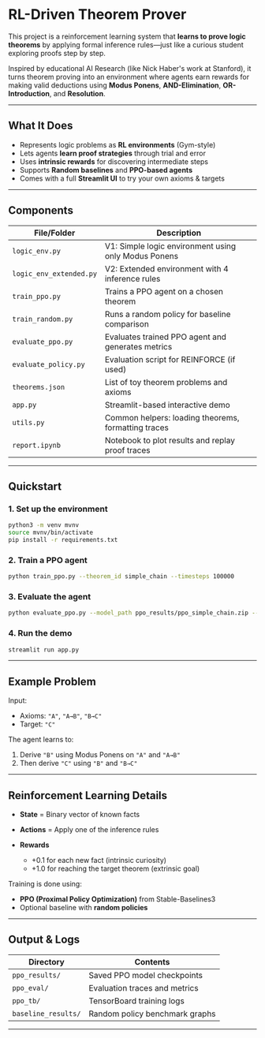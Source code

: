 # RL-Driven Theorem Prover

This project is a reinforcement learning system that **learns to prove logic theorems** by applying formal inference rules—just like a curious student exploring proofs step by step.

Inspired by educational AI Research (like Nick Haber's work at Stanford), it turns theorem proving into an environment where agents earn rewards for making valid deductions using **Modus Ponens**, **AND-Elimination**, **OR-Introduction**, and **Resolution**.

---

## What It Does

- Represents logic problems as **RL environments** (Gym-style)
- Lets agents **learn proof strategies** through trial and error
- Uses **intrinsic rewards** for discovering intermediate steps
- Supports **Random baselines** and **PPO-based agents**
- Comes with a full **Streamlit UI** to try your own axioms & targets

---

## Components

| File/Folder            | Description |
|------------------------|-------------|
| `logic_env.py`         | V1: Simple logic environment using only Modus Ponens |
| `logic_env_extended.py`| V2: Extended environment with 4 inference rules |
| `train_ppo.py`         | Trains a PPO agent on a chosen theorem |
| `train_random.py`      | Runs a random policy for baseline comparison |
| `evaluate_ppo.py`      | Evaluates trained PPO agent and generates metrics |
| `evaluate_policy.py`   | Evaluation script for REINFORCE (if used) |
| `theorems.json`        | List of toy theorem problems and axioms |
| `app.py`               | Streamlit-based interactive demo |
| `utils.py`             | Common helpers: loading theorems, formatting traces |
| `report.ipynb`         | Notebook to plot results and replay proof traces |

---

## Quickstart

### 1. Set up the environment

```bash
python3 -m venv mvnv
source mvnv/bin/activate
pip install -r requirements.txt
````

### 2. Train a PPO agent

```bash
python train_ppo.py --theorem_id simple_chain --timesteps 100000
```

### 3. Evaluate the agent

```bash
python evaluate_ppo.py --model_path ppo_results/ppo_simple_chain.zip --episodes 100
```

### 4. Run the demo

```bash
streamlit run app.py
```

---

## Example Problem

Input:

* Axioms: `"A"`, `"A→B"`, `"B→C"`
* Target: `"C"`

The agent learns to:

1. Derive `"B"` using Modus Ponens on `"A"` and `"A→B"`
2. Then derive `"C"` using `"B"` and `"B→C"`

---

## Reinforcement Learning Details

* **State** = Binary vector of known facts
* **Actions** = Apply one of the inference rules
* **Rewards**

  * +0.1 for each new fact (intrinsic curiosity)
  * +1.0 for reaching the target theorem (extrinsic goal)

Training is done using:

* **PPO (Proximal Policy Optimization)** from Stable-Baselines3
* Optional baseline with **random policies**

---

## Output & Logs

| Directory           | Contents                       |
| ------------------- | ------------------------------ |
| `ppo_results/`      | Saved PPO model checkpoints    |
| `ppo_eval/`         | Evaluation traces and metrics  |
| `ppo_tb/`           | TensorBoard training logs      |
| `baseline_results/` | Random policy benchmark graphs |

---
